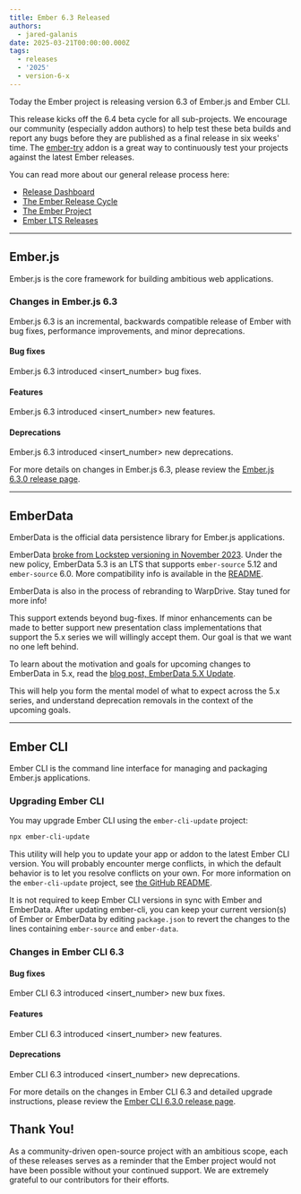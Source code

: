 ```yaml
---
title: Ember 6.3 Released
authors:
  - jared-galanis
date: 2025-03-21T00:00:00.000Z
tags:
  - releases
  - '2025'
  - version-6-x
---
```


Today the Ember project is releasing version 6.3 of Ember.js and Ember CLI.

This release kicks off the 6.4 beta cycle for all sub-projects. We encourage our community (especially addon authors) to help test these beta builds and report any bugs before they are published as a final release in six weeks' time. The [ember-try](https://github.com/ember-cli/ember-try) addon is a great way to continuously test your projects against the latest Ember releases.

You can read more about our general release process here:

- [Release Dashboard](http://emberjs.com/releases/)
- [The Ember Release Cycle](https://blog.emberjs.com/new-ember-release-process/)
- [The Ember Project](https://blog.emberjs.com/ember-project-at-2-0/)
- [Ember LTS Releases](https://blog.emberjs.com/announcing-embers-first-lts/)

---

## Ember.js

Ember.js is the core framework for building ambitious web applications.

### Changes in Ember.js 6.3

Ember.js 6.3 is an incremental, backwards compatible release of Ember with bug fixes, performance improvements, and minor deprecations.

#### Bug fixes

Ember.js 6.3 introduced <insert_number> bug fixes.

#### Features

Ember.js 6.3 introduced <insert_number> new features.

#### Deprecations

Ember.js 6.3 introduced <insert_number> new deprecations.

For more details on changes in Ember.js 6.3, please review the [Ember.js 6.3.0 release page](https://github.com/emberjs/ember.js/releases/tag/v6.3.0-ember-source).

---

## EmberData

EmberData is the official data persistence library for Ember.js applications.

EmberData [broke from Lockstep versioning in November 2023](https://blog.emberjs.com/updates-to-ember-data-versioning-strategy). Under the new policy, EmberData 5.3 is an LTS that supports `ember-source` 5.12 and `ember-source` 6.0. More compatibility info is available in the [README](https://github.com/emberjs/data#compatibility).

EmberData is also in the process of rebranding to WarpDrive. Stay tuned for more info!

This support extends beyond bug-fixes. If minor enhancements can be made to better support new presentation class implementations that support the 5.x series we will willingly accept them. Our goal is that we want no one left behind.

To learn about the motivation and goals for upcoming changes to EmberData in 5.x,
read the [blog post, EmberData 5.X Update](https://blog.emberjs.com/ember-data-5-x-update-2023-04-15/).

<!-- alex ignore retext-equality -->

This will help you form the mental model of what to expect across the 5.x series,
and understand deprecation removals in the context of the upcoming goals.

---

## Ember CLI

Ember CLI is the command line interface for managing and packaging Ember.js applications.

### Upgrading Ember CLI

You may upgrade Ember CLI using the `ember-cli-update` project:

```bash
npx ember-cli-update
```

This utility will help you to update your app or addon to the latest Ember CLI version. You will probably encounter merge conflicts, in which the default behavior is to let you resolve conflicts on your own. For more information on the `ember-cli-update` project, see [the GitHub README](https://github.com/ember-cli/ember-cli-update).

It is not required to keep Ember CLI versions in sync with Ember and EmberData. After updating ember-cli, you can keep your current version(s) of Ember or EmberData by editing `package.json` to revert the changes to the lines containing `ember-source` and `ember-data`.

### Changes in Ember CLI 6.3

#### Bug fixes

Ember CLI 6.3 introduced <insert_number> new bux fixes.

#### Features

Ember CLI 6.3 introduced <insert_number> new features.

#### Deprecations

Ember CLI 6.3 introduced <insert_number> new deprecations.

For more details on the changes in Ember CLI 6.3 and detailed upgrade
instructions, please review the [Ember CLI 6.3.0 release page](https://github.com/ember-cli/ember-cli/releases/tag/v6.3.0).

## Thank You!

As a community-driven open-source project with an ambitious scope, each of these releases serves as a reminder that the Ember project would not have been possible without your continued support. We are extremely grateful to our contributors for their efforts.
